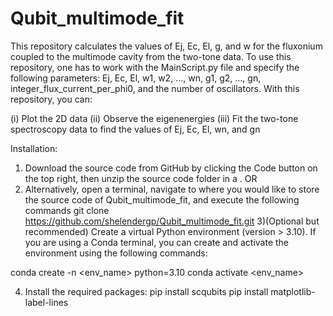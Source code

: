 # Qubit_multimode_fit
This repository calculates the values of Ej, Ec, El, g, and w for the fluxonium coupled to the multimode cavity from the two-tone data. To use this repository, one has to work with the MainScript.py file and specify the following parameters: Ej, Ec, El, w1, w2, ..., wn, g1, g2, ..., gn, integer_flux_current_per_phi0, and the number of oscillators. With this repository, you can:

(i) Plot the 2D data
(ii) Observe the eigenenergies
(iii) Fit the two-tone spectroscopy data to find the values of Ej, Ec, El, wn, and gn

Installation:

1) Download the source code from GitHub by clicking the Code button on the top right, then unzip the source code folder in a <directory>.
OR
2)  Alternatively, open a terminal, navigate to <directory> where you would like to store the source code of Qubit_multimode_fit, and execute the following commands
git clone https://github.com/shelendergp/Qubit_multimode_fit.git
3)(Optional but recommended) Create a virtual Python environment (version > 3.10). If you are using a Conda terminal, you can create and activate the environment using the following commands:

conda create -n <env_name> python=3.10
conda activate <env_name>

4) Install the required packages:
pip install scqubits
pip install matplotlib-label-lines


